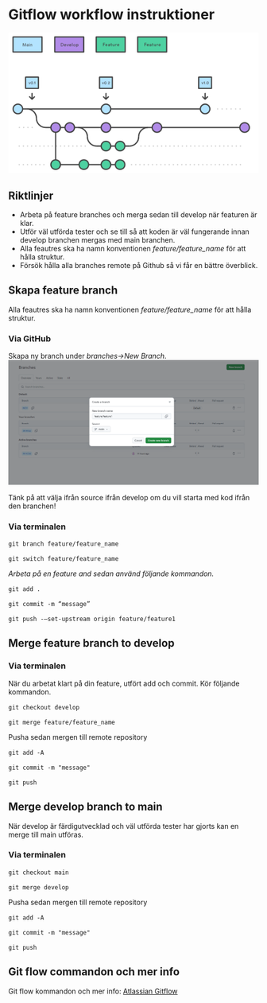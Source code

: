 # Gitflow workflow instruktioner
![Gitflow, main, develop, feature branches](src/GitWorkflow.png)

## Riktlinjer
- Arbeta på feature branches och merga sedan till develop när featuren är klar.
- Utför väl utförda tester och se till så att koden är väl fungerande innan develop branchen mergas med main branchen.
- Alla feautres ska ha namn konventionen *feature/feature_name* för att hålla struktur. 
- Försök hålla alla branches remote på Github så vi får en bättre överblick.

## Skapa feature branch

Alla feautres ska ha namn konventionen *feature/feature_name* för att hålla struktur. 

### Via GitHub
Skapa ny branch under *branches->New Branch*.
![GitHub, new branch](src/Newbranch.png)

Tänk på att välja ifrån source ifrån develop om du vill starta med kod ifrån den branchen!

### Via terminalen
```
git branch feature/feature_name
```
```
git switch feature/feature_name
```
*Arbeta på en feature and sedan använd följande kommandon.*
```
git add .
```
```
git commit -m “message”
```
```
git push -–set-upstream origin feature/feature1
```

## Merge feature branch to develop

### Via terminalen
När du arbetat klart på din feature, utfört add och commit. Kör följande kommandon.
```
git checkout develop
```
```
git merge feature/feature_name
```
Pusha sedan mergen till remote repository
```
git add -A
```
```
git commit -m "message"
```
```
git push
```

## Merge develop branch to main

När develop är färdigutvecklad och väl utförda tester har gjorts kan en merge till main utföras.
### Via terminalen
```
git checkout main
```
```
git merge develop
```
Pusha sedan mergen till remote repository
```
git add -A
```
```
git commit -m "message"
```
```
git push
```

## Git flow commandon och mer info

Git flow kommandon och mer info:
[Atlassian Gitflow](https://www.atlassian.com/git/tutorials/comparing-workflows/gitflow-workflow)
